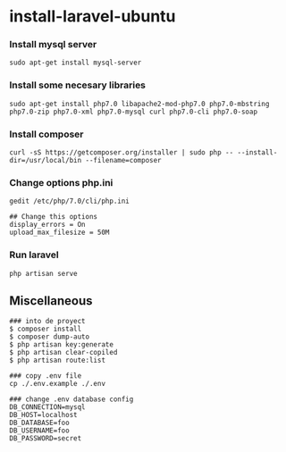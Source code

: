 # install-laravel-ubuntu

### Install mysql server
```
sudo apt-get install mysql-server
```
### Install some necesary libraries
```
sudo apt-get install php7.0 libapache2-mod-php7.0 php7.0-mbstring php7.0-zip php7.0-xml php7.0-mysql curl php7.0-cli php7.0-soap
```
### Install composer
```
curl -sS https://getcomposer.org/installer | sudo php -- --install-dir=/usr/local/bin --filename=composer
```
### Change options php.ini
```
gedit /etc/php/7.0/cli/php.ini 

## Change this options
display_errors = On
upload_max_filesize = 50M
```
### Run laravel
```
php artisan serve
```
## Miscellaneous
```
### into de proyect
$ composer install
$ composer dump-auto
$ php artisan key:generate
$ php artisan clear-copiled
$ php artisan route:list

### copy .env file
cp ./.env.example ./.env

### change .env database config
DB_CONNECTION=mysql
DB_HOST=localhost
DB_DATABASE=foo
DB_USERNAME=foo
DB_PASSWORD=secret
```

